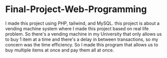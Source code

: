 # Final-Project-Web-Programming
I made this project using PHP, tailwind, and MySQL.
this project is about a vending machine system where I made this project based on real life problem. So there's a vending machine in my University that only allows us to buy 1 item at a time and there's a delay in between transactions, so my concern was the time efficiency. So I made this program that allows us to buy multiple items at once and pay them all at once.
